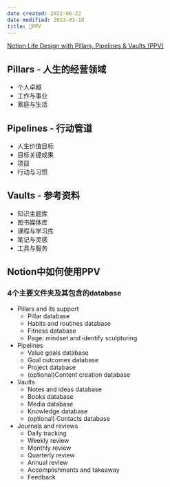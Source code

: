 ```yaml
---
date created: 2022-06-22
date modified: 2023-03-18
title: 🔡PPV
---
```


[Notion Life Design with Pillars, Pipelines & Vaults (PPV)](https://www.yearzero.io/notion-life-design)

## Pillars - 人生的经营领域

- 个人卓越
- 工作与事业
- 家庭与生活

## Pipelines - 行动管道

- 人生价值目标
- 目标关键成果
- 项目
- 行动与习惯

## Vaults - 参考资料

- 知识主题库
- 图书媒体库
- 课程与学习库
- 笔记与灵感
- 工具与服务

## Notion中如何使用PPV

### 4个主要文件夹及其包含的database
- Pillars and its support
	- Pillar database
	- Habits and routines database
	- Fitness database
	- Page: mindset and identify sculpturing
- Pipelines
	- Value goals database
	- Goal outcomes database
	- Project database
	- (optional)Content creation database
- Vaults
	- Notes and ideas database
	- Books database
	- Media database
	- Knowledge database
	- (optional) Contacts database
- Journals and reviews
	- Daily tracking
	- Weekly review
	- Monthly review
	- Quarterly review
	- Annual review
	- Accomplishments and takeaway
	- Feedback

